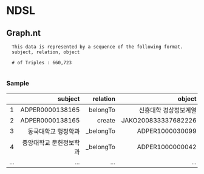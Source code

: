 # NDSL

## Graph.nt
```
  This data is represented by a sequence of the following format.
  subject, relation, object
  
  # of Triples : 660,723	
  
```
### Sample
||subject|relation|object|
|:-----------:|------------:|------------:|------------:|
|1|ADPER0000138165	|belongTo|신흥대학 경상정보계열|
|2|ADPER0000138165	|create|JAKO200833337682226|
|3|동국대학교 행정학과	|_belongTo|ADPER1000030099|
|4|중앙대학교 문헌정보학과	|_belongTo|ADPER1000000042|
|...|...|...|...|
